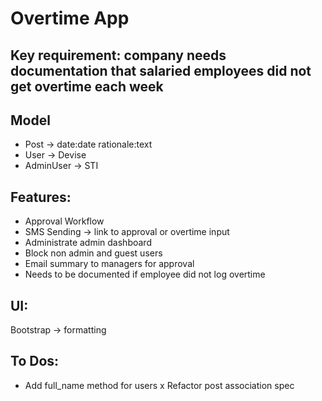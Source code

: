 # Overtime App

## Key requirement: company needs documentation that salaried employees did not get overtime each week

## Model
- Post -> date:date rationale:text
- User -> Devise
- AdminUser -> STI

## Features:
- Approval Workflow
- SMS Sending -> link to approval or overtime input
- Administrate admin dashboard
- Block non admin and guest users
- Email summary to managers for approval
- Needs to be documented if employee did not log overtime

## UI:
Bootstrap -> formatting

## To Dos:
- Add full_name method for users
x Refactor post association spec



